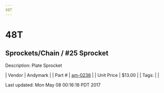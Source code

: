 ```yaml
---
48T
---
```

# 48T
## Sprockets/Chain / #25 Sprocket
Description: 	Plate Sprocket 

| Vendor | Andymark | 
| Part # | [am-0236](http://www.andymark.com/Sprocket-p/am-0236.htm) | 
| Unit Price | $13.00 | 
| Tags: |  | 

Last updated: Mon May 08 00:16:18 PDT 2017